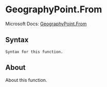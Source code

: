 # GeographyPoint.From

Microsoft Docs: [GeographyPoint.From](https://docs.microsoft.com/en-us/powerquery-m/geographypoint-from)

## Syntax

```
Syntax for this function.
```

## About

About this function.


